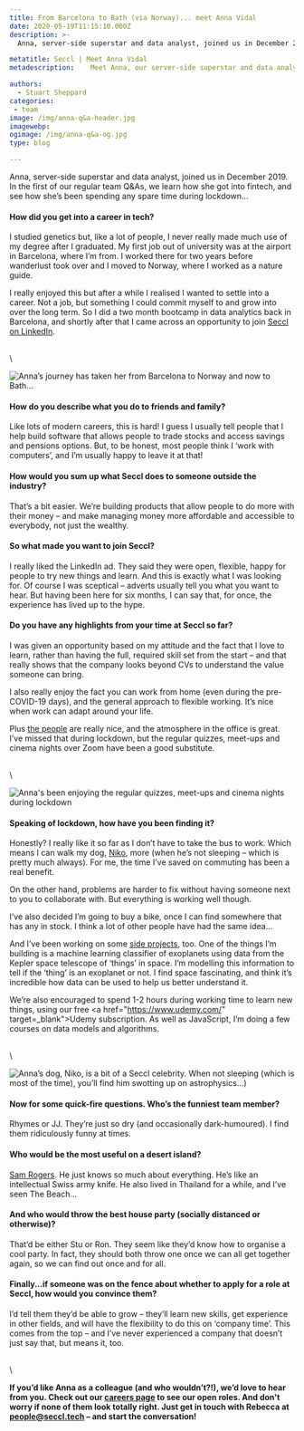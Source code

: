 ```yaml
---
title: From Barcelona to Bath (via Norway)... meet Anna Vidal
date: 2020-05-19T11:15:10.000Z
description: >-
  Anna, server-side superstar and data analyst, joined us in December 2019. In the first of our regular team Q&As, we learn how she got into fintech, and see how she’s been spending any spare time during lockdown...

metatitle: Seccl | Meet Anna Vidal
metadescription:    Meet Anna, our server-side superstar and data analyst. In the first of our regular team Q&As, we learn how she got into fintech, and see how she’s been spending any spare time during lockdown...

authors:
  - Stuart Sheppard
categories:
 - team
image: /img/anna-q&a-header.jpg
imagewebp:
ogimage: /img/anna-q&a-og.jpg
type: blog

---
```


Anna, server-side superstar and data analyst, joined us in December 2019. In the first of our regular team Q&As, we learn how she got into fintech, and see how she’s been spending any spare time during lockdown...


#### How did you get into a career in tech?

I studied genetics but, like a lot of people, I never really made much use of my degree after I graduated. My first job out of university was at the airport in Barcelona, where I’m from. I worked there for two years before wanderlust took over and I moved to Norway, where I worked as a nature guide.

I really enjoyed this but after a while I realised I wanted to settle into a career. Not a job, but something I could commit myself to and grow into over the long term. So I did a two month bootcamp in data analytics back in Barcelona, and shortly after that I came across an opportunity to join <a href="https://www.linkedin.com/company/11050304" target="_blank">Seccl on LinkedIn</a>.

\
\

![Anna’s journey has taken her from Barcelona to Norway and now to Bath...](/img/anna-polaroids.jpg)


#### How do you describe what you do to friends and family?

Like lots of modern careers, this is hard! I guess I usually tell people that I help build software that allows people to trade stocks and access savings and pensions options. But, to be honest, most people think I ‘work with computers’, and I’m usually happy to leave it at that!

#### How would you sum up what Seccl does to someone outside the industry?

That’s a bit easier. We’re building products that allow people to do more with their money – and make managing money more affordable and accessible to everybody, not just the wealthy.

#### So what made you want to join Seccl?

I really liked the LinkedIn ad. They said they were open, flexible, happy for people to try new things and learn. And this is exactly what I was looking for. Of course I was sceptical – adverts usually tell you what you want to hear. But having been here for six months, I can say that, for once, the experience has lived up to the hype.

#### Do you have any highlights from your time at Seccl so far?

I was given an opportunity based on my attitude and the fact that I love to learn, rather than having the full, required skill set from the start – and that really shows that the company looks beyond CVs to understand the value someone can bring.

I also really enjoy the fact you can work from home (even during the pre-COVID-19 days), and the general approach to flexible working. It’s nice when work can adapt around your life.

Plus [the people](/team) are really nice, and the atmosphere in the office is great. I’ve missed that during lockdown, but the regular quizzes, meet-ups and cinema nights over Zoom have been a good substitute.

\
\

![Anna's been enjoying the regular quizzes, meet-ups and cinema nights during lockdown](/img/anna-meet-ups.jpg)

#### Speaking of lockdown, how have you been finding it?

Honestly? I really like it so far as I don’t have to take the bus to work. Which means I can walk my dog, [Niko](/blog/work-from-home-diary), more (when he’s not sleeping – which is pretty much always). For me, the time I’ve saved on commuting has been a real benefit.

On the other hand, problems are harder to fix without having someone next to you to collaborate with. But everything is working well though.

I’ve also decided I’m going to buy a bike, once I can find somewhere that has any in stock. I think a lot of other people have had the same idea…

And I’ve been working on some [side projects](/blog/like-learning-love-seccl), too. One of the things I’m building is a machine learning classifier of exoplanets using data from the Kepler space telescope of ‘things’ in space. I’m modelling this information to tell if the ‘thing’ is an exoplanet or not. I find space fascinating, and think it’s incredible how data can be used to help us better understand it.

We’re also encouraged to spend 1-2 hours during working time to learn new things, using our free <a href="https://www.udemy.com/" target=_blank">Udemy</a> subscription. As well as JavaScript, I’m doing a few courses on data models and algorithms.

\
\

![Anna’s dog, Niko, is a bit of a Seccl celebrity. When not sleeping (which is most of the time), you’ll find him swotting up on astrophysics...)](/img/niko.jpg)

#### Now for some quick-fire questions. Who’s the funniest team member?

Rhymes or JJ. They’re just so dry (and occasionally dark-humoured). I find them ridiculously funny at times.

#### Who would be the most useful on a desert island?

[Sam Rogers](/blog/sam-tech-diary-raspberry-pi). He just knows so much about everything. He’s like an intellectual Swiss army knife. He also lived in Thailand for a while, and I’ve seen The Beach…

#### And who would throw the best house party (socially distanced or otherwise)?

That’d be either Stu or Ron. They seem like they’d know how to organise a cool party. In fact, they should both throw one once we can all get together again, so we can find out once and for all.

#### Finally...if someone was on the fence about whether to apply for a role at Seccl, how would you convince them?

I’d tell them they’d be able to grow – they’ll learn new skills, get experience in other fields, and will have the flexibility to do this on ‘company time’. This comes from the top – and I’ve never experienced a company that doesn’t just say that, but means it, too.

\
\

<strong> If you’d like Anna as a colleague (and who wouldn’t?!), we’d love to hear from you. Check out our [careers page](/careers) to see our open roles. And don't worry if none of them look totally right. Just get in touch with Rebecca at <a href="mailto:people@seccl.tech?subject=I'm interested in working at Seccl!">people@seccl.tech</a> – and start the conversation!</strong>
